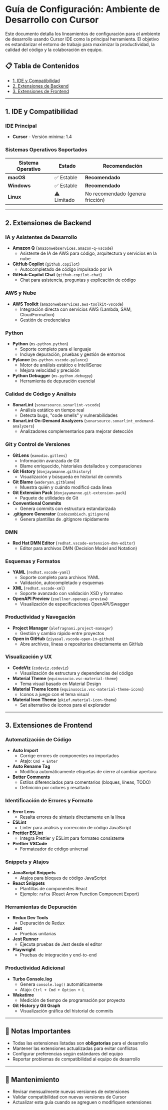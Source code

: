 # Guía de Configuración: Ambiente de Desarrollo con Cursor

Este documento detalla los lineamientos de configuración para el ambiente de desarrollo usando Cursor IDE como la principal herramienta. El objetivo es estandarizar el entorno de trabajo para maximizar la productividad, la calidad del código y la colaboración en equipo.

## 📋 Tabla de Contenidos

- [1. IDE y Compatibilidad](#1-ide-y-compatibilidad)
- [2. Extensiones de Backend](#2-extensiones-de-backend)
- [3. Extensiones de Frontend](#3-extensiones-de-frontend)

---

## 1. IDE y Compatibilidad

### **IDE Principal**
- **Cursor** - Versión mínima: 1.4

### **Sistemas Operativos Soportados**

| Sistema Operativo | Estado | Recomendación |
|------------------|---------|---------------|
| **macOS** | ✅ Estable | **Recomendado** |
| **Windows** | ✅ Estable | **Recomendado** |
| **Linux** | ⚠️ Limitado | No recomendado (genera fricción) |

---

## 2. Extensiones de Backend

### **IA y Asistentes de Desarrollo**
- **Amazon Q** (`amazonwebservices.amazon-q-vscode`)
  - Asistente de IA de AWS para código, arquitectura y servicios en la nube
- **GitHub Copilot** (`github.copilot`)
  - Autocompletado de código impulsado por IA
- **GitHub Copilot Chat** (`github.copilot-chat`)
  - Chat para asistencia, preguntas y explicación de código

### **AWS y Nube**
- **AWS Toolkit** (`amazonwebservices.aws-toolkit-vscode`)
  - Integración directa con servicios AWS (Lambda, SAM, CloudFormation)
  - Gestión de credenciales

### **Python**
- **Python** (`ms-python.python`)
  - Soporte completo para el lenguaje
  - Incluye depuración, pruebas y gestión de entornos
- **Pylance** (`ms-python.vscode-pylance`)
  - Motor de análisis estático e IntelliSense
  - Mejora velocidad y precisión
- **Python Debugger** (`ms-python.debugpy`)
  - Herramienta de depuración esencial

### **Calidad de Código y Análisis**
- **SonarLint** (`sonarsource.sonarlint-vscode`)
  - Análisis estático en tiempo real
  - Detecta bugs, "code smells" y vulnerabilidades
- **SonarLint On‑Demand Analyzers** (`sonarsource.sonarlint_ondemand-analyzers`)
  - Analizadores complementarios para mejorar detección

### **Git y Control de Versiones**
- **GitLens** (`eamodio.gitlens`)
  - Información avanzada de Git
  - Blame enriquecido, historiales detallados y comparaciones
- **Git History** (`donjayamanne.githistory`)
  - Visualización y búsqueda en historial de commits
- **Git Blame** (`waderyan.gitblame`)
  - Muestra quién y cuándo modificó cada línea
- **Git Extension Pack** (`donjayamanne.git-extension-pack`)
  - Paquete de utilidades de Git
- **Conventional Commits**
  - Genera commits con estructura estandarizada
- **.gitignore Generator** (`codezombiech.gitignore`)
  - Genera plantillas de .gitignore rápidamente

### **DMN**
- **Red Hat DMN Editor** (`redhat.vscode-extension-dmn-editor`)
  - Editor para archivos DMN (Decision Model and Notation)

### **Esquemas y Formatos**
- **YAML** (`redhat.vscode-yaml`)
  - Soporte completo para archivos YAML
  - Validación, autocompletado y esquemas
- **XML** (`redhat.vscode-xml`)
  - Soporte avanzado con validación XSD y formateo
- **OpenAPI Preview** (`zoellner.openapi-preview`)
  - Visualización de especificaciones OpenAPI/Swagger

### **Productividad y Navegación**
- **Project Manager** (`alefragnani.project-manager`)
  - Gestión y cambio rápido entre proyectos
- **Open in GitHub** (`ziyasal.vscode-open-in-github`)
  - Abre archivos, líneas o repositorios directamente en GitHub

### **Visualización y UX**
- **CodeViz** (`codeviz.codeviz`)
  - Visualización de estructura y dependencias del código
- **Material Theme** (`equinusocio.vsc-material-theme`)
  - Tema visual basado en Material Design
- **Material Theme Icons** (`equinusocio.vsc-material-theme-icons`)
  - Iconos a juego con el tema visual
- **Material Icon Theme** (`pkief.material-icon-theme`)
  - Set alternativo de iconos para el explorador

---

## 3. Extensiones de Frontend

### **Automatización de Código**
- **Auto Import**
  - Corrige errores de componentes no importados
  - Atajo: `Cmd + Enter`
- **Auto Rename Tag**
  - Modifica automáticamente etiquetas de cierre al cambiar apertura
- **Better Comments**
  - Estilos diferenciados para comentarios (bloques, líneas, TODO)
  - Definición por colores y resaltado

### **Identificación de Errores y Formato**
- **Error Lens**
  - Resalta errores de sintaxis directamente en la línea
- **ESLint**
  - Linter para análisis y corrección de código JavaScript
- **Prettier ESLint**
  - Integra Prettier y ESLint para formateo consistente
- **Prettier VSCode**
  - Formateador de código universal

### **Snippets y Atajos**
- **JavaScript Snippets**
  - Atajos para bloques de código JavaScript
- **React Snippets**
  - Plantillas de componentes React
  - Ejemplo: `rafce` (React Arrow Function Component Export)

### **Herramientas de Depuración**
- **Redux Dev Tools**
  - Depuración de Redux
- **Jest**
  - Pruebas unitarias
- **Jest Runner**
  - Ejecuta pruebas de Jest desde el editor
- **Playwright**
  - Pruebas de integración y end-to-end

### **Productividad Adicional**
- **Turbo Console.log**
  - Genera `console.log()` automáticamente
  - Atajo: `Ctrl + Cmd + Option + L`
- **Wakatime**
  - Medición de tiempo de programación por proyecto
- **Git History y Git Graph**
  - Visualización gráfica del historial de commits

---

## 📝 Notas Importantes

- Todas las extensiones listadas son **obligatorias** para el desarrollo
- Mantener las extensiones actualizadas para evitar conflictos
- Configurar preferencias según estándares del equipo
- Reportar problemas de compatibilidad al equipo de desarrollo

---

## 🔄 Mantenimiento

- Revisar mensualmente nuevas versiones de extensiones
- Validar compatibilidad con nuevas versiones de Cursor
- Actualizar esta guía cuando se agreguen o modifiquen extensiones